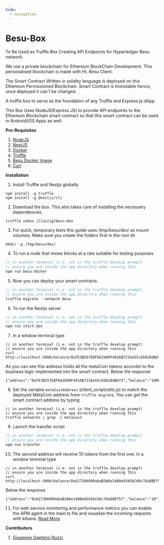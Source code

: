 ```yaml
---
hide:
  - navigation
---
```


# Besu-Box
To Be Used as Truffle Box Creating API Endpoints for
Hyperledger Besu network.

We use a private blockchain for Ethereum BlockChain
Development. This personalised blockchain is made with HL Besu Client.

The Smart Contract Written in solidity language
is deployed on this Ethereum Permissioned Blockchain. Smart Contract is
Immutable hence, once deployed it can't be changed.

A truffle box to serve as the foundation of any Truffle and Express.js dApp.

This Box Uses NodeJS(Express JS) to provide API
endpoints to the Ethereum Blockchain smart contract so that this
smart contract can be used in Android/iOS Apps as well.

**Pre-Requisites**
1. [NodeJS](https://www.digitalocean.com/community/tutorials/how-to-install-node-js-on-ubuntu-16-04)
2. [NestJS](https://nestjs.com/)
3. [Docker](https://docs.docker.com/get-docker/)
4. [Truffle](https://github.com/trufflesuite/truffle)
5. [Besu Docker Image](https://besu.hyperledger.org/en/stable/HowTo/Get-Started/Run-Docker-Image/)
6. [Curl](https://curl.haxx.se/)

**Installation**
1. Install Truffle and Nestjs globally
```
npm install -g truffle
npm install -g @nestjs/cli
```

2. Download the box. This also takes care of installing the necessary dependencies.
```
truffle unbox illuzzig/besu-box
```

3. For quick, temporary tests this guide uses /tmp/besu/dev/ as mount volumes. Make sure you create the folders first in the root dir
```
mkdir -p /tmp/besu/dev/
```

4. To run a node that mines blocks at a rate suitable for testing purposes
```javascript
// in another terminal (i.e. not in the truffle develop prompt)
// ensure you are inside the app directory when running this
npm run besu:docker
```

5. Now you can deploy your smart contracts. 
```javascript
// in another terminal (i.e. not in the truffle develop prompt)
// ensure you are inside the app directory when running this
truffle migrate --network besu
```

6. To run the Nestjs server
```javascript
// in another terminal (i.e. not in the truffle develop prompt)
// ensure you are inside the app directory when running this
npm run start:dev
```

7. In a window terminal type 
```
// in another terminal (i.e. not in the truffle develop prompt)
// ensure you are inside the app directory when running this
curl http://localhost:3000/balance/0xFE3B557E8Fb62b89F4916B721be55cEb828dBd73 
```
As you can see this address holds all the metaCoin tokens accordin to the business logic implemented into the smart contract. Below the response
```
{"address":"0xFE3B557E8Fb62b89F4916B721be55cEb828dBd73","balance":"10000"}
```

8. Set the variable `metaCoinAddress` (client_script/utils.js) to match the deployed MetaCoin address from `truffle migrate`. You can get the smart contract address by typing
```
// in another terminal (i.e. not in the truffle develop prompt)
// ensure you are inside the app directory when running this
truffle networks | grep -i metacoin
```
9. Launch the transfer script
```javascript
// in another terminal (i.e. not in the truffle develop prompt)
// ensure you are inside the app directory when running this
npm run transfer
```

10. The second address will receive 10 tokens from the first one. In a window terminal type 
```
// in another terminal (i.e. not in the truffle develop prompt)
// ensure you are inside the app directory when running this
curl http://localhost:3000/balance/0x627306090abaB3A6e1400e9345bC60c78a8BEf57
```
Below the response
```
{"address":"0x627306090abaB3A6e1400e9345bC60c78a8BEf57","balance":"10"}
```

11. For web service monitoring and performance metrics you can enable the APM agent in the main.ts file and visualize the incoming requests with kibana. [Read More](https://www.elastic.co/guide/en/apm/agent/nodejs/current/index.html)

**Contributors**
1. [Giuseppe Gaetano Illuzzi](https://github.com/illuzzig)
